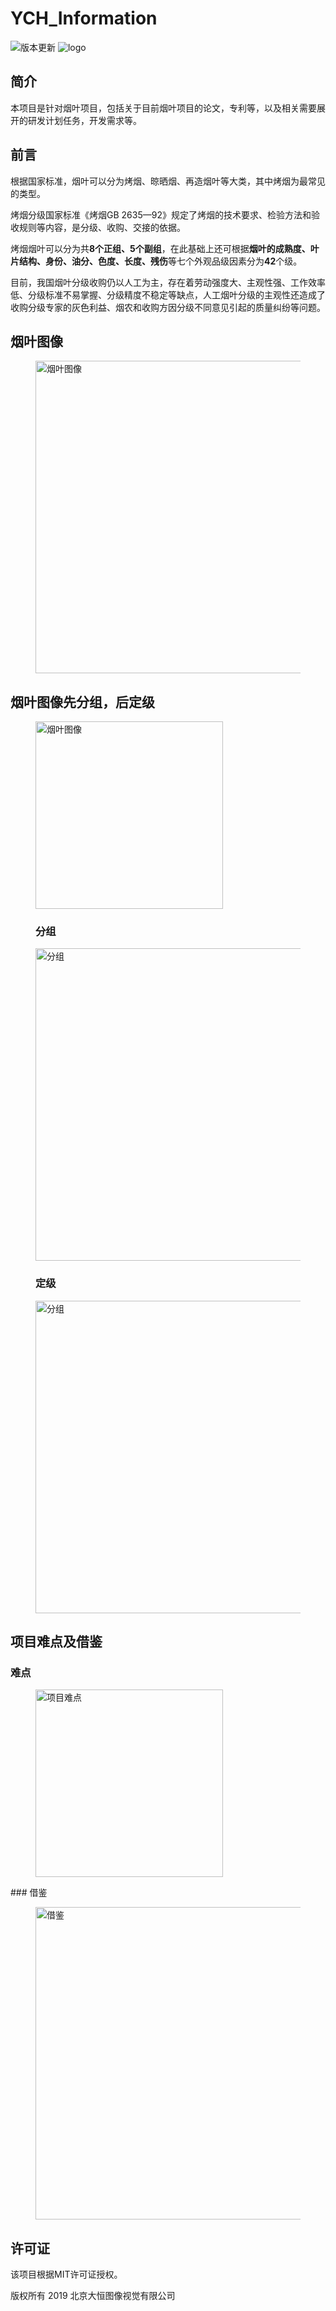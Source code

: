 # YCH_Information
  
![版本更新](https://img.shields.io/badge/build-passing-green.svg)
![logo](https://img.shields.io/badge/license-MIT-9cf.svg)

## 简介 

本项目是针对烟叶项目，包括关于目前烟叶项目的论文，专利等，以及相关需要展开的研发计划任务，开发需求等。

## 前言

根据国家标准，烟叶可以分为烤烟、晾晒烟、再造烟叶等大类，其中烤烟为最常见的类型。

烤烟分级国家标准《烤烟GB 2635—92》规定了烤烟的技术要求、检验方法和验收规则等内容，是分级、收购、交接的依据。

烤烟烟叶可以分为共**8个正组、5个副组**，在此基础上还可根据**烟叶的成熟度、叶片结构、身份、油分、色度、长度、残伤**等七个外观品级因素分为**42**个级。

目前，我国烟叶分级收购仍以人工为主，存在着劳动强度大、主观性强、工作效率低、分级标准不易掌握、分级精度不稳定等缺点，人工烟叶分级的主观性还造成了收购分级专家的灰色利益、烟农和收购方因分级不同意见引起的质量纠纷等问题。



## 烟叶图像

   <figure class="half">
  
 <img src="http://coding.daheng-imavision.com/api/~/group0/M00/00/44/fwAAAV26eESAW2HOAAgIjXlM174570.PNG?t" height="500" title="烟叶图像">
   </figure>  

## 烟叶图像先分组，后定级


   <figure class="half">
  
 <img src="http://coding.daheng-imavision.com/api/~/group0/M00/00/44/fwAAAV26eD2ADjNJAAOWOGEioSQ719.PNG?t" height="300" title="烟叶图像">
   
### 分组

  <img src="http://coding.daheng-imavision.com/api/~/group0/M00/00/44/fwAAAV26dDaAXUsDAAEI-c-fdu4294.PNG?t" height="500" title="分组">

### 定级 

  <img src="http://coding.daheng-imavision.com/api/~/group0/M00/00/44/fwAAAV26dDqABnjoAAEY_Rz1scg776.PNG?t" height="500" title="分组">

   </figure>  
   
   


## 项目难点及借鉴

### 难点
<figure class="half">
  
 <img src="http://coding.daheng-imavision.com/api/~/group0/M00/00/44/fwAAAV26dD2ANZe5AAB22rFWfUQ646.PNG?t" height="300" title="项目难点">

   </figure>  
### 借鉴
<figure class="half">
  
 <img src="http://coding.daheng-imavision.com/api/~/group0/M00/00/44/fwAAAV26dECAdPsnAACxYrKCvBg132.PNG?t" height="500" title="借鉴">

   </figure>  


## 许可证

该项目根据MIT许可证授权。

版权所有 2019 北京大恒图像视觉有限公司



